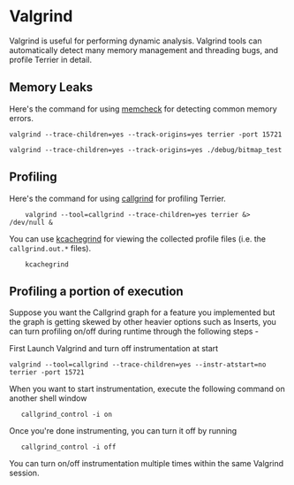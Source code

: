# Valgrind

Valgrind is useful for performing dynamic analysis. Valgrind tools can automatically detect many memory management and threading bugs, and profile Terrier in detail.

## Memory Leaks

Here's the command for using [memcheck](http://valgrind.org/docs/manual/mc-manual.html) for detecting common memory errors.

	valgrind --trace-children=yes --track-origins=yes terrier -port 15721

	valgrind --trace-children=yes --track-origins=yes ./debug/bitmap_test

## Profiling

Here's the command for using [callgrind](http://valgrind.org/docs/manual/cl-manual.html) for profiling Terrier.

        valgrind --tool=callgrind --trace-children=yes terrier &> /dev/null &

You can use [kcachegrind](http://kcachegrind.sourceforge.net/html/Home.html) for viewing the collected profile files (i.e. the `callgrind.out.*` files).

        kcachegrind

## Profiling a portion of execution

Suppose you want the Callgrind graph for a feature you implemented but the graph is getting skewed by other heavier options such as Inserts, you can turn profiling on/off during runtime through the following steps - 

First Launch Valgrind and turn off instrumentation at start


    valgrind --tool=callgrind --trace-children=yes --instr-atstart=no terrier -port 15721

When you want to start instrumentation, execute the following command on another shell window

       callgrind_control -i on

Once you're done instrumenting, you can turn it off by running

       callgrind_control -i off

You can turn on/off instrumentation multiple times within the same Valgrind session.